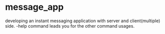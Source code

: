 # message_app
developing an instant messaging application with server and client(multiple) side.
-help command leads you for the other command usages.

